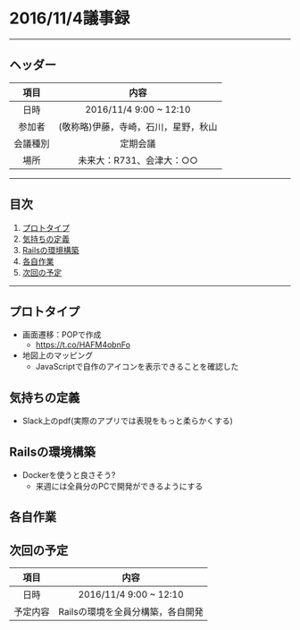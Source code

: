 # 2016/11/4議事録
---
## ヘッダー
|項目|内容|
|:--:|:--:|
| 日時 | 2016/11/4  9:00 ~ 12:10|
| 参加者 | (敬称略)伊藤，寺崎，石川，星野，秋山 |
| 会議種別 | 定期会議 |
| 場所 | 未来大：R731、会津大：○○ |

---
## 目次
1. [プロトタイプ](#anchar1)
2. [気持ちの定義](#anchar2)
3. [Railsの環境構築](#anchar3)
4. [各自作業](#anchar4)
5. [次回の予定](#anchar5)

---


## <div id="anchar1"/>プロトタイプ
- 画面遷移：POPで作成
  - https://t.co/HAFM4obnFo
- 地図上のマッピング
  - JavaScriptで自作のアイコンを表示できることを確認した

## <div id="anchar2"/>気持ちの定義
- Slack上のpdf(実際のアプリでは表現をもっと柔らかくする)

## <div id="anchar3"/>Railsの環境構築
- Dockerを使うと良さそう?
  - 来週には全員分のPCで開発ができるようにする

## <div id="anchar4"/>各自作業

## <div id="anchar5"/>次回の予定
|項目|内容|
|:--:|:--:|
| 日時 | 2016/11/4  9:00 ~ 12:10|
| 予定内容 | Railsの環境を全員分構築，各自開発 |
